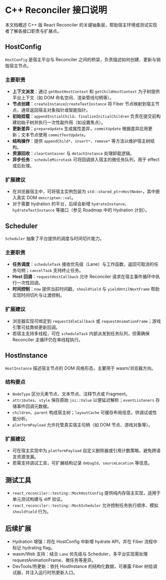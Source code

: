 # C++ Reconciler 接口说明

本文档概述 C++ 版 React Reconciler 的关键抽象层，帮助宿主环境或测试实现者了解各接口职责与扩展点。

## HostConfig

`HostConfig` 是宿主平台与 Reconciler 之间的桥梁，负责描述如何创建、更新与销毁宿主节点。

### 主要职责

- **上下文派发**：通过 `getRootHostContext` 和 `getChildHostContext` 为子树提供平台上下文（如 DOM 命名空间、渲染管线句柄等）。
- **节点创建**：`createInstance`/`createTextInstance` 将 Fiber 节点映射到宿主节点，通常返回宿主对象指针或智能指针。
- **初始挂载**：`appendInitialChild`、`finalizeInitialChildren` 负责在提交前构建初始子树并执行一次性副作用（如设置焦点）。
- **更新差异**：`prepareUpdate` 生成属性差异，`commitUpdate` 根据差异应用更新；文本节点使用 `commitTextUpdate`。
- **结构操作**：提供 `appendChild*`、`insert*`、`remove*` 等方法以维护宿主树结构。
- **资源回收**：`clearContainer` 与 `detachInstance` 处理卸载逻辑。
- **异步任务**：`scheduleMicrotask` 可将回调排入宿主的微任务队列，用于 effect 或后处理。

### 扩展建议

- 在浏览器宿主中，可将宿主实例包装为 `std::shared_ptr<HostNode>`，其中嵌入真实 DOM `emscripten::val`。
- 对于需要 hydration 的平台，后续会新增 `hydrateInstance`、`hydrateTextInstance` 等接口（参见 Roadmap 中的 Hydration 计划）。

## Scheduler

`Scheduler` 抽象了平台提供的调度与时间切片能力。

### 主要职责

- **任务调度**：`scheduleTask` 接收优先级（Lane）与工作函数，返回可取消的任务句柄；`cancelTask` 支持终止任务。
- **Host 回调**：`requestHostCallback` 允许 Reconciler 请求在宿主事件循环中执行一次性回调。
- **时间控制**：`now` 提供当前时间戳，`shouldYield` 与 `yieldUntilNextFrame` 帮助实现时间切片与让渡控制。

### 扩展建议

- 浏览器实现可绑定到 `requestIdleCallback` 或 `requestAnimationFrame`；游戏引擎可挂靠帧更新回调。
- 若宿主支持多线程，可在 `scheduleTask` 内部派发到任务队列，但需确保 Reconciler 主循环仍在单线程执行。

## HostInstance

`HostInstance` 描述宿主节点的 DOM 风格形态，主要用于 wasm/浏览器方向。

### 结构要点

- `NodeType` 区分元素节点、文本节点、注释节点或 Fragment。
- `attributes`、`style` 保存原始 `jsi::Value` 以便延迟解析；`eventListeners` 存储事件回调元数据。
- `children`、`parent` 构成宿主树；`layoutCache` 可缓存布局信息，供调试或性能分析。
- `platformPayload` 允许托管真实宿主句柄（如 DOM 节点、游戏对象等）。

### 扩展建议

- 可在宿主实现中为 `platformPayload` 自定义删除器或引用计数策略，避免跨语言资源泄漏。
- 若需支持调试工具，可扩展结构记录 `debugId`、`sourceLocation` 等信息。

## 测试工具

- `react_reconciler::testing::MockHostConfig` 提供纯内存宿主实现，适用于单元测试构建与 diff 验证。
- `react_reconciler::testing::MockScheduler` 允许控制任务执行顺序、模拟 `shouldYield` 行为。

## 后续扩展

- Hydration 增强：将在 HostConfig 中新增 hydrate API，并在 Fiber 流程中标记 hydrating flag。
- wasm/Web 支持：结合 `Lane` 优先级与 Scheduler，多平台实现需处理 requestAnimationFrame、微任务等差异。
- DevTools/热更新：依托 HostInstance 的结构化数据，可暴露 Fiber 树给调试器，并注入运行时热更新入口。
